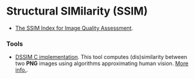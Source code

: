 Structural SIMilarity (SSIM)
============================

* [The SSIM Index for Image Quality Assessment](http://www.cns.nyu.edu/~lcv/ssim/).


### Tools
* [DSSIM C implementation](https://github.com/pornel/dssim).
  This tool computes (dis)similarity between two **PNG** images using algorithms approximating human vision. [More info.]( http://pornel.net/dssim).
